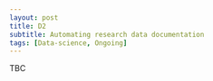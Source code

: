 ```yaml
---
layout: post
title: D2
subtitle: Automating research data documentation
tags: [Data-science, Ongoing]
---
```

<p align="justify">
TBC
</p>
